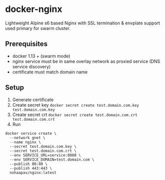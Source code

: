# docker-nginx
Lightweight Alpine s6 based Nginx with SSL termination & envplate support used primary for swarm cluster.

## Prerequisites 

* docker 1.13 + (swarm mode)
* nginx service must be in same overlay network as proxied service (DNS service discovery)
* certificate must match domain name

## Setup

1. Generate certificate
2. Create secret key ``docker secret create test.domain.com.key test.domain.com.key``
3. Create secret crt ``docker secret create test.domain.com.crt test.domain.com.crt``
4. Run
```{r, engine='bash', count_lines}
docker service create \
  --network gnet \
  --name nginx \
  --secret test.domain.com.key \
  --secret test.domain.com.crt \
  --env SERVICE_URL=service:8080 \
  --env SERVICE_DOMAIN=test.domain.com \
  --publish 80:80 \
  --publish 443:443 \
  nohaapav/nginx:latest
```

